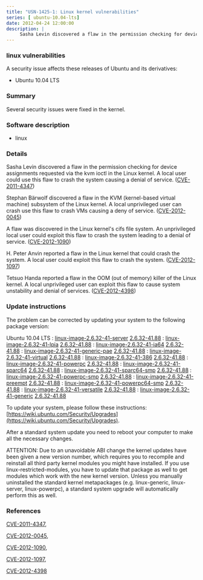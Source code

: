 ```yaml
---
title: "USN-1425-1: Linux kernel vulnerabilities"
series: [ ubuntu-10.04-lts]
date: 2012-04-24 12:00:00
description: |
     Sasha Levin discovered a flaw in the permission checking for device assignments requested via the kvm ioctl in the Linux kernel. A local user could use this flaw to crash the system causing a denial of service. ([CVE-2011-4347](http://people.ubuntu.com/~ubuntu-security/cve/CVE-2011-4347))
--- 
```

 
 


### linux vulnerabilities

A security issue affects these releases of Ubuntu and its derivatives:

* Ubuntu 10.04 LTS

### Summary

Several security issues were fixed in the kernel. 

### Software description

* linux 

### Details

 Sasha Levin discovered a flaw in the permission checking for device assignments requested via the kvm ioctl in the Linux kernel. A local user could use this flaw to crash the system causing a denial of service. ([CVE-2011-4347](http://people.ubuntu.com/~ubuntu-security/cve/CVE-2011-4347))

Stephan Bärwolf discovered a flaw in the KVM (kernel-based virtual machine) subsystem of the Linux kernel. A local unprivileged user can crash use this flaw to crash VMs causing a deny of service. ([CVE-2012-0045](http://people.ubuntu.com/~ubuntu-security/cve/CVE-2012-0045))

A flaw was discovered in the Linux kernel&#39;s cifs file system. An unprivileged local user could exploit this flaw to crash the system leading to a denial of service. ([CVE-2012-1090](http://people.ubuntu.com/~ubuntu-security/cve/CVE-2012-1090))

H. Peter Anvin reported a flaw in the Linux kernel that could crash the system. A local user could exploit this flaw to crash the system. ([CVE-2012-1097](http://people.ubuntu.com/~ubuntu-security/cve/CVE-2012-1097))

Tetsuo Handa reported a flaw in the OOM (out of memory) killer of the Linux kernel. A local unprivileged user can exploit this flaw to cause system unstability and denial of services. ([CVE-2012-4398](http://people.ubuntu.com/~ubuntu-security/cve/CVE-2012-4398)) 

### Update instructions

The problem can be corrected by updating your system to the following package version:

Ubuntu 10.04 LTS
 : [linux-image-2.6.32-41-server](https://launchpad.net/ubuntu/+source/linux) <span> [2.6.32-41.88](https://launchpad.net/ubuntu/+source/linux/2.6.32-41.88) </span> 
 : [linux-image-2.6.32-41-lpia](https://launchpad.net/ubuntu/+source/linux) <span> [2.6.32-41.88](https://launchpad.net/ubuntu/+source/linux/2.6.32-41.88) </span> 
 : [linux-image-2.6.32-41-ia64](https://launchpad.net/ubuntu/+source/linux) <span> [2.6.32-41.88](https://launchpad.net/ubuntu/+source/linux/2.6.32-41.88) </span> 
 : [linux-image-2.6.32-41-generic-pae](https://launchpad.net/ubuntu/+source/linux) <span> [2.6.32-41.88](https://launchpad.net/ubuntu/+source/linux/2.6.32-41.88) </span> 
 : [linux-image-2.6.32-41-virtual](https://launchpad.net/ubuntu/+source/linux) <span> [2.6.32-41.88](https://launchpad.net/ubuntu/+source/linux/2.6.32-41.88) </span> 
 : [linux-image-2.6.32-41-386](https://launchpad.net/ubuntu/+source/linux) <span> [2.6.32-41.88](https://launchpad.net/ubuntu/+source/linux/2.6.32-41.88) </span> 
 : [linux-image-2.6.32-41-powerpc](https://launchpad.net/ubuntu/+source/linux) <span> [2.6.32-41.88](https://launchpad.net/ubuntu/+source/linux/2.6.32-41.88) </span> 
 : [linux-image-2.6.32-41-sparc64](https://launchpad.net/ubuntu/+source/linux) <span> [2.6.32-41.88](https://launchpad.net/ubuntu/+source/linux/2.6.32-41.88) </span> 
 : [linux-image-2.6.32-41-sparc64-smp](https://launchpad.net/ubuntu/+source/linux) <span> [2.6.32-41.88](https://launchpad.net/ubuntu/+source/linux/2.6.32-41.88) </span> 
 : [linux-image-2.6.32-41-powerpc-smp](https://launchpad.net/ubuntu/+source/linux) <span> [2.6.32-41.88](https://launchpad.net/ubuntu/+source/linux/2.6.32-41.88) </span> 
 : [linux-image-2.6.32-41-preempt](https://launchpad.net/ubuntu/+source/linux) <span> [2.6.32-41.88](https://launchpad.net/ubuntu/+source/linux/2.6.32-41.88) </span> 
 : [linux-image-2.6.32-41-powerpc64-smp](https://launchpad.net/ubuntu/+source/linux) <span> [2.6.32-41.88](https://launchpad.net/ubuntu/+source/linux/2.6.32-41.88) </span> 
 : [linux-image-2.6.32-41-versatile](https://launchpad.net/ubuntu/+source/linux) <span> [2.6.32-41.88](https://launchpad.net/ubuntu/+source/linux/2.6.32-41.88) </span> 
 : [linux-image-2.6.32-41-generic](https://launchpad.net/ubuntu/+source/linux) <span> [2.6.32-41.88](https://launchpad.net/ubuntu/+source/linux/2.6.32-41.88) </span> 

To update your system, please follow these instructions: [https://wiki.ubuntu.com/Security/Upgrades](https://wiki.ubuntu.com/Security/Upgrades).

After a standard system update you need to reboot your computer to make all the necessary changes.

ATTENTION: Due to an unavoidable ABI change the kernel updates have been given a new version number, which requires you to recompile and reinstall all third party kernel modules you might have installed. If you use linux-restricted-modules, you have to update that package as well to get modules which work with the new kernel version. Unless you manually uninstalled the standard kernel metapackages (e.g. linux-generic, linux-server, linux-powerpc), a standard system upgrade will automatically perform this as well. 

### References

 
 [CVE-2011-4347](http://people.ubuntu.com/~ubuntu-security/cve/CVE-2011-4347), 

 [CVE-2012-0045](http://people.ubuntu.com/~ubuntu-security/cve/CVE-2012-0045), 

 [CVE-2012-1090](http://people.ubuntu.com/~ubuntu-security/cve/CVE-2012-1090), 

 [CVE-2012-1097](http://people.ubuntu.com/~ubuntu-security/cve/CVE-2012-1097), 

 [CVE-2012-4398](http://people.ubuntu.com/~ubuntu-security/cve/CVE-2012-4398)
 


